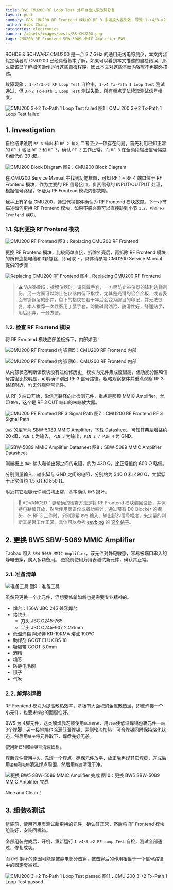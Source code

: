 ```yaml
---
title: R&S CMU200 RF Loop Test 外环自检失败故障修复
layout: post
summary: R&S CMU200 RF Frontend 模块的 RF 3 末端放大器失效，导致 1->4/3->2 RF Loop Test 自检失败，本文描述了故障调查以及修复的过程
author: Alex Zhang
categories: electronics
banner: /assets/images/posts/RS-CMU200.png
tags: CMU200 RF Frontend SBW-5089 MMIC Amplifier BW5
---
```


ROHDE & SCHWARZ CMU200 是一台 2.7 GHz 的通用无线电综测仪，本文内容假定读者对 CMU200 已经具备基本了解，如果可以看到本文描述的自检错误，那么应该已了解如何操作运行这些自检程序，因此本文对这些基础内容就不再额外描述。

故障现象： `1->4/3->2 RF Loop Test` 自检中，`1->4 Tx-Path 1 Loop Test` 测试通过，但 `3->2 Tx-Path 1 Loop Test` 测试失败，所有频点无法读取测试信号幅度。

![CMU200 3->2 Tx-Path 1 Loop Test failed](/assets/images/posts/RS-CMU200-RF-Loop-Test-3-2-failed.png)
图1：CMU 200 3->2 Tx-Path 1 Loop Test failed

## 1. Investigation

自检结果说明 `RF 3 输出` 和 `RF 2 输入` 二者至少一项存在问题。首先利用已知正常的 `RF 1` 验证 `RF 2` 和 `RF 3`，确认 `RF 2` 工作正常，而 `RF 3` 在全频段输出信号幅度均偏低约 20 dB。

![CMU200 Block Diagram](/assets/images/posts/RS-CMU200-Block-Diagram.png)
图2：CMU200 Block Diagram

在 CMU200 Service Manual 中找到功能框图，可知 RF 1 ~ RF 4 端口位于 RF Frontend 模块，作为主要的 RF 信号接口，负责信号的 INPUT/OUTPUT 处理，根据信号路径，怀疑为 RF Frontend 模块内部故障。

我手上有多台 CMU200，通过代换部件确认为 RF Frontend 模块故障。下一小节描述如何更换 RF Frontend 模块，如果不感兴趣可以直接跳到小节 `1.2. 检查 RF Frontend 模块`。

### 1.1. 如何更换 RF Frontend 模块

![CMU200 RF Frontend](/assets/images/posts/RS-CMU200-RF-Frontend.png)
图3：Replacing CMU200 RF Frontend

更换 RF Frontend 模块，比较简单直接，拆除外壳后，再拆除 RF Frontend 模块的所有连接电缆和3颗螺丝，即可取下，具体请参考 CMU200 Service Manual 提供的步骤：

![Replacing CMU200 RF Frontend](/assets/images/posts/RS-CMU200-RF-Frontend-Replacement.png)
图4：Replacing CMU200 RF Frontend

> ⚠️ WARNING：拆解仪器时，请佩戴手套，一方面防止被仪器的锋利边缘割伤，另一方面可以防止在仪器内留下指纹，尤其是光滑的铝合金板，或者表面有镀银层的部件，留下的指纹在若干年后会变为醒目的印记，并无法恢复。本人推荐一次性医用丁腈手套，防酸碱耐油污，防滑性好，舒适贴手，用后即弃，十分方便。


### 1.2. 检查 RF Frontend 模块

将 RF Frontend 模块底部盖板拆下，内部如图：

![CMU200 RF Frontend 内部](/assets/images/posts/RS-CMU200-RF-Frontend-Opened-1.png)
图5：CMU200 RF Frontend 内部

![CMU200 RF Frontend 内部](/assets/images/posts/RS-CMU200-RF-Frontend-Opened-2.png)
图6：CMU200 RF Frontend 内部


从内部状态判断该模块没有过维修历史，模块内元件集成度很高，但功能分区和信号路径比较明显，可明确识别出 RF 3 信号路径。粗略观察整体并重点观察 RF 3 路径附近，均无外观异常元件。

从 RF 3 端口开始，沿信号路径向上检测元件，重点是那颗 MMIC Amplifier，丝印 `BW5`，这个是 RF 3 OUT 端口的末端放大器。

![CMU200 RF Frontend RF 3 Signal Path](/assets/images/posts/RS-CMU200-RF-Frontend-RF3-Signal-Path.png)
图7：CMU200 RF Frontend RF 3 Signal Path

`BW5` 的型号为 [SBW-5089 MMIC Amplifier](https://pdf1.alldatasheet.com/datasheet-pdf/view/256822/SIRENZA/SBW-5089Z.html)，下载 Datasheet，可知其典型增益约 20 dB，`PIN 1` 为输入，`PIN 3` 为输出，`PIN 2 / PIN 4` 为 GND。

![SBW-5089 MMIC Amplifier Datasheet](/assets/images/posts/SIRENZA-SBW-5089-datasheet.png)
图8：SBW-5089 MMIC Amplifier Datasheet

测量板上 `BW5` 输入和输出脚之间的电阻，约为 430 Ω，比正常值约 600 Ω 略低。

分别测量输入、输出脚与 GND 之间的电阻，分别约为 340 Ω 和 490 Ω，大幅低于正常值约 1.5 kΩ 和 850 Ω。

附近其它阻容元件测试均正常，基本确认 `BW5` 损坏。

> 📖 ADVANCED：更精确的检查方法是将 RF Frontend 模块装回设备，并保持电路板开放，然后使用频谱仪或者功率计，通过带有 DC Blocker 的探头，在 RF 3 工作时，分别测量 `BW5` 输入、输出脚的信号幅度，来定量的判断其是否工作正常。具体可以参考 [eevblog](https://www.eevblog.com) 的 [这个帖子](https://www.eevblog.com/forum/repair/rohde-and-schwartz-cmu200-rxtx-module-issues/msg1025801/?PHPSESSID=h4e3su4cn3sniu6epbovvtj5a2#msg1025801)。


## 2. 更换 BW5 SBW-5089 MMIC Amplifier

Taobao 购入 `SBW-5089 MMIC Amplifier`，该元件对静电敏感，容易被端口串入的静电击穿，购入多颗备用。
更换前使用万用表测试新元件，确认其正常。

### 2.1. 准备清单

![准备工具](/assets/images/posts/RS-CMU200-RF-Frontend-Repair-Tools.png)
图9：准备工具

虽然只更换一个小元件，但想要修新如新也是需要专业精神的。

* 焊台：150W JBC 245 兼容焊台
* 烙铁头
  * 刀头 JBC C245-765
  * 平头 JBC C245-907 2.2x1mm
* 低温焊锡 阿米特 KR-19RMA 熔点 190ºC
* 助焊剂 GOOT FLUX BS 10
* 吸锡带 GOOT 3.0mm
* 酒精
* 棉签
* 防静电毛刷
* 镊子
* 气吹

### 2.2. 解焊&焊接

RF Frontend 模块为提高散热效率，基板有大面积的金属散热层，即使焊接一个小元件，也要求`焊台`的回温性好。

BW5 为 4脚元件，这类解焊我习惯使用`低温焊锡`，用`刀头`使低温焊锡包裹元件一端3个焊脚，另一接地端也涂满低温焊锡，两侧轮流加热，可令焊锡同时保持熔化状态，然后用`镊子`将元件取下，焊盘完好无恙。

使用`助焊剂`和`吸锡带`清理焊盘。

焊新元件使用`平头`，先焊一个焊点，确保元件放平、放正后再焊其它焊脚，完成后用`酒精`和`毛刷`清洗焊点周围，然后用`棉签`清理干净。

![更换 BW5 SBW-5089 MMIC Amplifier 完成](/assets/images/posts/RS-CMU200-RF-Frontend-Repair-Done.png)
图10：更换 BW5 SBW-5089 MMIC Amplifier 完成

Nice and Clean！


## 3. 组装&测试

组装前，使用万用表测试新更换的元件，确认其正常，然后将 RF Frontend 模块组装好，安装回机箱。

全部组装完成后，开机，重新运行 `1->4/3->2 RF Loop Test` 自检，测试全部通过，修复成功。

而 `BW5` 损坏的原因可能是被静电部分击穿，被击穿后的作用相当于一个信号路径中的固定衰减器。

![CMU200 3->2 Tx-Path 1 Loop Test passed](/assets/images/posts/RS-CMU200-RF-Loop-Test-3-2-passed.png)
图11：CMU 200 3->2 Tx-Path 1 Loop Test passed
